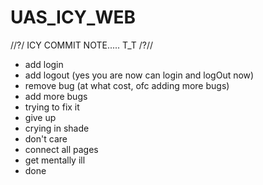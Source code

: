 # UAS_ICY_WEB
//?/ ICY COMMIT NOTE..... T_T /?//
* add login
* add logout (yes you are now can login and logOut now)
* remove bug (at what cost, ofc adding more bugs)
* add more bugs
* trying to fix it
* give up
* crying in shade
* don't care
* connect all pages
* get mentally ill
* done
